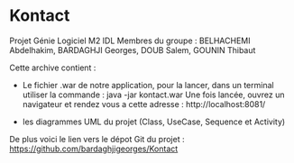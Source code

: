 # Kontact

Projet Génie Logiciel M2 IDL
Membres du groupe : BELHACHEMI Abdelhakim, BARDAGHJI Georges, DOUB Salem, GOUNIN Thibaut

Cette archive contient :

-	Le fichier .war de notre application, pour la lancer, dans un terminal utiliser la commande : java -jar kontact.war
	Une fois lancée, ouvrez un navigateur et rendez vous a cette adresse : http://localhost:8081/

-	les diagrammes UML du projet (Class, UseCase, Sequence et Activity)

De plus voici le lien vers le dépot Git du projet : https://github.com/bardaghjigeorges/Kontact
